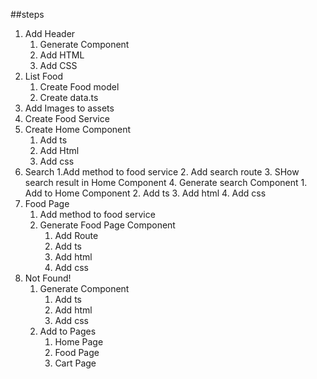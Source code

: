##steps
1. Add Header
    1. Generate Component
    2. Add HTML
    3. Add CSS
2. List Food
    1. Create Food model
    2. Create data.ts
3. Add Images to assets
4. Create Food Service
5. Create Home Component
    1. Add ts
    2. Add Html
    3. Add css
6. Search
    1.Add method to food service
    2. Add search route
    3. SHow search result in Home Component
    4. Generate search Component
        1. Add to Home Component
        2. Add ts
        3. Add html
        4. Add css
7. Food Page
    1. Add method to food service
    2. Generate Food Page Component
        1. Add Route
        2. Add ts
        3. Add html
        4. Add css
8. Not Found!
    1. Generate Component
        1. Add ts
        2. Add html
        3. Add css
    2. Add to Pages
        1. Home Page
        2. Food Page
        3. Cart Page
